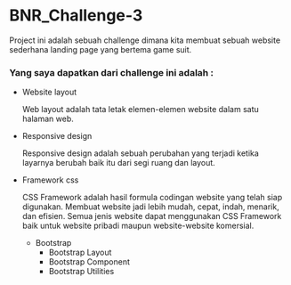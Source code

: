 # BNR_Challenge-3
Project ini adalah sebuah challenge dimana kita membuat sebuah website sederhana landing page yang bertema game suit.

### Yang saya dapatkan dari challenge ini adalah :
* Website layout

    Web layout adalah tata letak
    elemen-elemen website dalam satu halaman
    web.
* Responsive design

    Responsive design adalah sebuah perubahan yang terjadi ketika layarnya berubah
    baik itu dari segi ruang dan layout.
* Framework css

  CSS Framework adalah hasil formula codingan website yang telah siap digunakan. Membuat website jadi lebih mudah, cepat, indah, menarik, dan efisien. Semua jenis website dapat menggunakan CSS Framework baik untuk website pribadi maupun website-website komersial. 
  * Bootstrap
    * Bootstrap Layout
    * Bootstrap Component
    * Bootstrap Utilities
